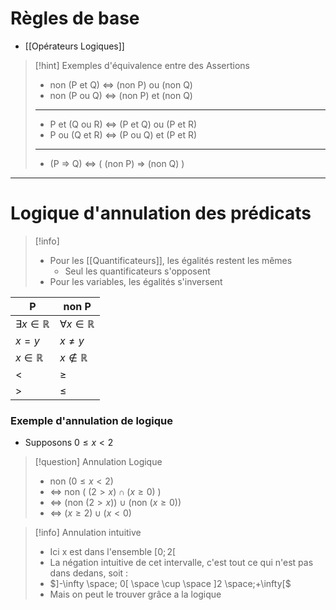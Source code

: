 # Règles de base 
- [[Opérateurs Logiques]]

> [!hint] Exemples d'équivalence entre des Assertions
> 
>- non (P et Q) <=> (non P) ou (non Q)
>- non (P ou Q) <=> (non P) et (non Q)
> ---
>- P et (Q ou R) <=> (P et Q) ou (P et R)
>- P ou (Q et R) <=> (P ou Q) et (P et R)
>---
>- (P => Q) <=> ( (non P) => (non Q) )

---
# Logique d'annulation des prédicats

> [!info] 
>- Pour les [[Quantificateurs]], les égalités restent les mêmes
>	- Seul les quantificateurs s'opposent
>- Pour les variables, les égalités s'inversent

| P                          | non P                      |
| -------------------------- | -------------------------- |
| $\exists x \in \mathbb{R}$ | $\forall x \in \mathbb{R}$ |
| $x = y$                    | $x \neq y$                 |
| $x \in \mathbb{R}$         | $x \notin \mathbb{R}$      |
| $<$                        | $\geq$                     |
| $>$                        | $\leq$                     |
### Exemple d'annulation de logique
- Supposons $0 \leq x < 2$

> [!question] Annulation Logique
> - non $(0 \leq x < 2)$
>- <=> non ( $(2 > x) \cap (x \geq 0)$ )
> - <=> (non $(2 > x)$) $\cup$ (non $(x \geq 0)$)
> - <=> ($x \geq 2) \cup (x < 0)$
	
> [!info] Annulation intuitive
> - Ici x est dans l'ensemble $[0;2[$
 >- La négation intuitive de cet intervalle, c'est tout ce qui n'est pas dans dedans, soit :
 >- $]-\infty \space; 0[ \space \cup \space ]2 \space;+\infty[$
 >- Mais on peut le trouver grâce a la logique
 